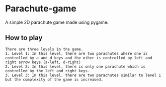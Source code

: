 # Parachute-game

A simple 2D parachute game made using pygame.

## How to play

    There are three levels in the game.
    1. Level 1: In this level, there are two parachutes where one is controlled by a and d keys and the other is controlled by left and right arrow keys.(a-left, d-right)
    2. Level 2: In this level, there is only one parachute which is controlled by the left and right keys.
    3. Level 3: In this level, there are two parachutes similar to level 1 but the complexity of the game is increased.
